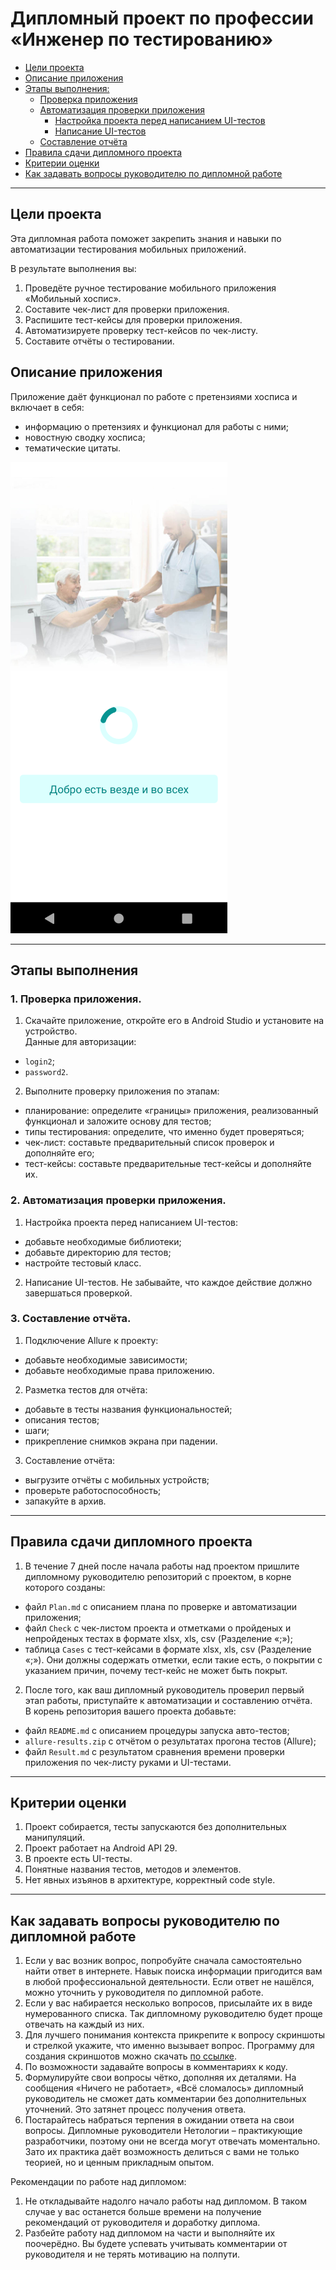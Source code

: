 # Дипломный проект по профессии «Инженер по тестированию»

- [Цели проекта](#цели-проекта)
- [Описание приложения](#описание-приложения)
- [Этапы выполнения:](#этапы-выполнения)
  - [Проверка приложения](#проверка-приложения)
  - [Автоматизация проверки приложения](#автоматизация-проверки-приложения)
    - [Настройка проекта перед написанием UI-тестов](#настройка-проекта-перед-написанием-ui-тестов)
    - [Написание UI-тестов](#написание-ui-тестов)
  - [Составление отчёта](#составление-отчета)
- [Правила сдачи дипломного проекта](#правила-сдачи-дипломного-проекта)
- [Критерии оценки](#критерии-оценки)
- [Как задавать вопросы руководителю по дипломной работе](#как-задавать-вопросы-руководителю-по-дипломной-работе)

---

## Цели проекта

Эта дипломная работа поможет закрепить знания и навыки по автоматизации тестирования мобильных приложений.

В результате выполнения вы:

1. Проведёте ручное тестирование мобильного приложения «Мобильный хоспис».
2. Составите чек-лист для проверки приложения.
3. Распишите тест-кейсы для проверки приложения.
4. Автоматизируете проверку тест-кейсов по чек-листу.
5. Составите отчёты о тестировании.

## Описание приложения

Приложение даёт функционал по работе с претензиями хосписа и включает в себя:

- информацию о претензиях и функционал для работы с ними;
- новостную сводку хосписа;
- тематические цитаты.

![](pic/app.png)

---

## Этапы выполнения

### 1. Проверка приложения.

1. Скачайте приложение, откройте его в Android Studio и установите на устройство.  
   Данные для авторизации:

- `login2`;
- `password2`.

2. Выполните проверку приложения по этапам:

- планирование: определите «границы» приложения, реализованный функционал и заложите основу для тестов;
- типы тестирования: определите, что именно будет проверяться;
- чек-лист: составьте предварительный список проверок и дополняйте его;
- тест-кейсы: составьте предварительные тест-кейсы и дополняйте их.

### 2. Автоматизация проверки приложения.

1. Настройка проекта перед написанием UI-тестов:

- добавьте необходимые библиотеки;
- добавьте директорию для тестов;
- настройте тестовый класс.

2. Написание UI-тестов.
   Не забывайте, что каждое действие должно завершаться проверкой.

### 3. Составление отчёта.

1. Подключение Allure к проекту:

- добавьте необходимые зависимости;
- добавьте необходимые права приложению.

2. Разметка тестов для отчёта:

- добавьте в тесты названия функциональностей;
- описания тестов;
- шаги;
- прикрепление снимков экрана при падении.

3. Составление отчёта:

- выгрузите отчёты с мобильных устройств;
- проверьте работоспособность;
- запакуйте в архив.

---

## Правила сдачи дипломного проекта

1. В течение 7 дней после начала работы над проектом пришлите дипломному руководителю репозиторий с проектом, в корне которого созданы:

- файл `Plan.md` с описанием плана по проверке и автоматизации приложения;
- файл `Check` с чек-листом проекта и отметками о пройденых и непройденых тестах в формате xlsx, xls, csv (Разделение «;»);
- таблица `Cases` с тест-кейсами в формате xlsx, xls, csv (Разделение «;»). Они должны содержать отметки, если такие есть, о покрытии с указанием причин, почему тест-кейс не может быть покрыт.

2. После того, как ваш дипломный руководитель проверил первый этап работы, приступайте к автоматизации и составлению отчёта.  
   В корень репозитория вашего проекта добавьте:

- файл `README.md` с описанием процедуры запуска авто-тестов;
- `allure-results.zip` с отчётом о результатах прогона тестов (Allure);
- файл `Result.md` с результатом сравнения времени проверки приложения по чек-листу руками и UI-тестами.

---

## Критерии оценки

1. Проект собирается, тесты запускаются без дополнительных манипуляций.
2. Проект работает на Android API 29.
3. В проекте есть UI-тесты.
4. Понятные названия тестов, методов и элементов.
5. Нет явных изъянов в архитектуре, корректный code style.

---

## Как задавать вопросы руководителю по дипломной работе

1. Если у вас возник вопрос, попробуйте сначала самостоятельно найти ответ в интернете. Навык поиска информации пригодится вам в любой профессиональной деятельности. Если ответ не нашёлся, можно уточнить у руководителя по дипломной работе.
2. Если у вас набирается несколько вопросов, присылайте их в виде нумерованного списка. Так дипломному руководителю будет проще отвечать на каждый из них.
3. Для лучшего понимания контекста прикрепите к вопросу скриншоты и стрелкой укажите, что именно вызывает вопрос. Программу для создания скриншотов можно скачать [по ссылке](https://app.prntscr.com/ru/).
4. По возможности задавайте вопросы в комментариях к коду.
5. Формулируйте свои вопросы чётко, дополняя их деталями. На сообщения «Ничего не работает», «Всё сломалось» дипломный руководитель не сможет дать комментарии без дополнительных уточнений. Это затянет процесс получения ответа.
6. Постарайтесь набраться терпения в ожидании ответа на свои вопросы. Дипломные руководители Нетологии – практикующие разработчики, поэтому они не всегда могут отвечать моментально. Зато их практика даёт возможность делиться с вами не только теорией, но и ценным прикладным опытом.

Рекомендации по работе над дипломом:

1. Не откладывайте надолго начало работы над дипломом. В таком случае у вас останется больше времени на получение рекомендаций от руководителя и доработку диплома.
2. Разбейте работу над дипломом на части и выполняйте их поочерёдно. Вы будете успевать учитывать комментарии от руководителя и не терять мотивацию на полпути.
